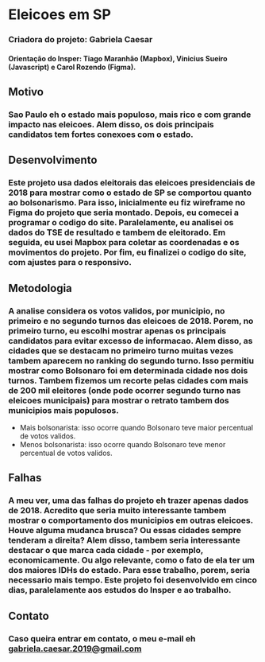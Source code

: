 # Eleicoes em SP

### Criadora do projeto: Gabriela Caesar
#### Orientação do Insper: Tiago Maranhão (Mapbox), Vinicius Sueiro (Javascript) e Carol Rozendo (Figma).

## Motivo
### Sao Paulo eh o estado mais populoso, mais rico e com grande impacto nas eleicoes. Alem disso, os dois principais candidatos tem fortes conexoes com o estado.

## Desenvolvimento
### Este projeto usa dados eleitorais das eleicoes presidenciais de 2018 para mostrar como o estado de SP se comportou quanto ao bolsonarismo. Para isso, inicialmente eu fiz wireframe no Figma do projeto que seria montado. Depois, eu comecei a programar o codigo do site. Paralelamente, eu analisei os dados do TSE de resultado e tambem de eleitorado. Em seguida, eu usei Mapbox para coletar as coordenadas e os movimentos do projeto. Por fim, eu finalizei o codigo do site, com ajustes para o responsivo.

## Metodologia
### A analise considera os votos validos, por municipio, no primeiro e no segundo turnos das eleicoes de 2018. Porem, no primeiro turno, eu escolhi mostrar apenas os principais candidatos para evitar excesso de informacao. Alem disso, as cidades que se destacam no primeiro turno muitas vezes tambem aparecem no ranking do segundo turno. Isso permitiu mostrar como Bolsonaro foi em determinada cidade nos dois turnos. Tambem fizemos um recorte pelas cidades com mais de 200 mil eleitores (onde pode ocorrer segundo turno nas eleicoes municipais) para mostrar o retrato tambem dos municipios mais populosos.

- Mais bolsonarista: isso ocorre quando Bolsonaro teve maior percentual de votos validos.
- Menos bolsonarista: isso ocorre quando Bolsonaro teve menor percentual de votos validos.

## Falhas
### A meu ver, uma das falhas do projeto eh trazer apenas dados de 2018. Acredito que seria muito interessante tambem mostrar o comportamento dos municipios em outras eleicoes. Houve alguma mudanca brusca? Ou essas cidades sempre tenderam a direita? Alem disso, tambem seria interessante destacar o que marca cada cidade - por exemplo, economicamente. Ou algo relevante, como o fato de ela ter um dos maiores IDHs do estado. Para esse trabalho, porem, seria necessario mais tempo. Este projeto foi desenvolvido em cinco dias, paralelamente aos estudos do Insper e ao trabalho.

## Contato
### Caso queira entrar em contato, o meu e-mail eh gabriela.caesar.2019@gmail.com
